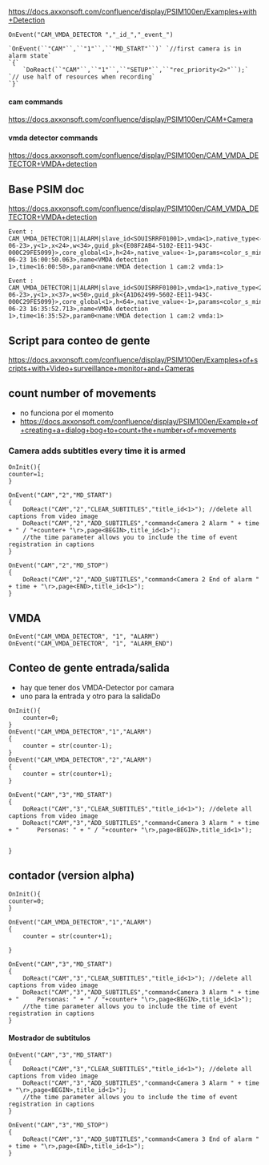https://docs.axxonsoft.com/confluence/display/PSIM100en/Examples+with+Detection
```
OnEvent("CAM_VMDA_DETECTOR ","_id_","_event_")
```


```
`OnEvent(``"CAM"``,``"1"``,``"MD_START"``)` `//first camera is in alarm state`
`{`
    `DoReact(``"CAM"``,``"1"``,``"SETUP"``,``"rec_priority<2>"``);` `// use half of resources when recording`
`}`
```

#### cam commands
https://docs.axxonsoft.com/confluence/display/PSIM100en/CAM+Camera


#### vmda detector commands 
https://docs.axxonsoft.com/confluence/display/PSIM100en/CAM_VMDA_DETECTOR+VMDA+detection


## Base PSIM doc
https://docs.axxonsoft.com/confluence/display/PSIM100en/CAM_VMDA_DETECTOR+VMDA+detection


```
Event : CAM_VMDA_DETECTOR|1|ALARM|slave_id<SOUISRRF01001>,vmda<1>,native_type<-1>,cam<2>,fraction<66>,owner<SOUISRRF01001>,module<video.run>,date<03-06-23>,y<1>,x<24>,w<34>,guid_pk<{E08F2AB4-5102-EE11-943C-000C29FE5099}>,core_global<1>,h<24>,native_value<-1>,params<color_s_min<0>,object0_speed<100>,object0_direction<both>,object0_polygon<51,1,50,98>,object0_type<line>,objects<1>,color_s_max<0>,color_h_min<0>,color_v_min<0>,color_h_max<0>,object_type<0>,color_v_max<0>>,posix_time<20230603T160050.063000>,tss<03-06-23 16:00:50.063>,name<VMDA detection 1>,time<16:00:50>,param0<name:VMDA detection 1 cam:2 vmda:1>
```


```
Event : CAM_VMDA_DETECTOR|1|ALARM|slave_id<SOUISRRF01001>,vmda<1>,native_type<2>,cam<2>,fraction<720>,owner<SOUISRRF01001>,module<video.run>,date<03-06-23>,y<1>,x<37>,w<50>,guid_pk<{A1D62499-5602-EE11-943C-000C29FE5099}>,core_global<1>,h<64>,native_value<-1>,params<color_s_min<0>,object0_speed<100>,object0_direction<left>,object0_polygon<53,0,50,98>,object0_type<line>,objects<1>,color_s_max<0>,color_h_min<0>,color_v_min<0>,color_h_max<0>,object_type<0>,color_v_max<0>>,posix_time<20230603T163552.713000>,tss<03-06-23 16:35:52.713>,name<VMDA detection 1>,time<16:35:52>,param0<name:VMDA detection 1 cam:2 vmda:1>
```



## Script para conteo de gente 
https://docs.axxonsoft.com/confluence/display/PSIM100en/Examples+of+scripts+with+Video+surveillance+monitor+and+Cameras

## count number of movements 
- no funciona por el momento 
- https://docs.axxonsoft.com/confluence/display/PSIM100en/Example+of+creating+a+dialog+bog+to+count+the+number+of+movements

### Camera adds subtitles every time it is armed 
```
OnInit(){
counter=1;
}

OnEvent("CAM","2","MD_START")
{
    DoReact("CAM","2","CLEAR_SUBTITLES","title_id<1>"); //delete all captions from video image
    DoReact("CAM","2","ADD_SUBTITLES","command<Camera 2 Alarm " + time + " / "+counter+ "\r>,page<BEGIN>,title_id<1>");
    //the time parameter allows you to include the time of event registration in captions
}
  
OnEvent("CAM","2","MD_STOP")
{
    DoReact("CAM","2","ADD_SUBTITLES","command<Camera 2 End of alarm " + time + "\r>,page<END>,title_id<1>");
}
```



## VMDA 
```
OnEvent("CAM_VMDA_DETECTOR", "1", "ALARM")
OnEvent("CAM_VMDA_DETECTOR", "1", "ALARM_END")
```


## Conteo de gente entrada/salida 
- hay que tener dos VMDA-Detector por camara
- uno para la entrada  y otro para la salidaDo
```
OnInit(){
	counter=0;
}
OnEvent("CAM_VMDA_DETECTOR","1","ALARM")
{
    counter = str(counter-1);
}
OnEvent("CAM_VMDA_DETECTOR","2","ALARM")
{
    counter = str(counter+1);
}
  
OnEvent("CAM","3","MD_START")
{
    DoReact("CAM","3","CLEAR_SUBTITLES","title_id<1>"); //delete all captions from video image
    DoReact("CAM","3","ADD_SUBTITLES","command<Camera 3 Alarm " + time + "     Personas: " + " / "+counter+ "\r>,page<BEGIN>,title_id<1>");


}
```


## contador (version alpha)
```
OnInit(){
counter=0;
}

OnEvent("CAM_VMDA_DETECTOR","1","ALARM")
{
    counter = str(counter+1);
   
}
  
OnEvent("CAM","3","MD_START")
{
    DoReact("CAM","3","CLEAR_SUBTITLES","title_id<1>"); //delete all captions from video image
    DoReact("CAM","3","ADD_SUBTITLES","command<Camera 3 Alarm " + time + "     Personas: " + " / "+counter+ "\r>,page<BEGIN>,title_id<1>");
    //the time parameter allows you to include the time of event registration in captions
}
```


#### Mostrador de subtitulos

```
OnEvent("CAM","3","MD_START")
{
    DoReact("CAM","3","CLEAR_SUBTITLES","title_id<1>"); //delete all captions from video image
    DoReact("CAM","3","ADD_SUBTITLES","command<Camera 3 Alarm " + time + "\r>,page<BEGIN>,title_id<1>");
    //the time parameter allows you to include the time of event registration in captions
}
  
OnEvent("CAM","3","MD_STOP")
{
    DoReact("CAM","3","ADD_SUBTITLES","command<Camera 3 End of alarm " + time + "\r>,page<END>,title_id<1>");
}
```